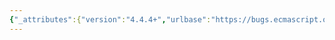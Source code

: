 ```yaml
---
{"_attributes":{"version":"4.4.4+","urlbase":"https://bugs.ecmascript.org/","maintainer":"dherman@mozilla.com"},"bug":{"bug_id":128,"creation_ts":"2011-07-14 07:16:00 -0700","short_desc":"S15.10.4.1_A5_T5 expects \"x\" flag for regexp to throw SyntaxError","delta_ts":"2011-09-25 10:52:08 -0700","product":"Test262","component":"ECMA-262 Tests","version":"unspecified","rep_platform":"All","op_sys":"All","bug_status":"RESOLVED","resolution":"FIXED","bug_file_loc":"http://hg.ecmascript.org/tests/test262/rev/e970d2ce6d77","priority":"Normal","bug_severity":"normal","everconfirmed":true,"reporter":{"uid":"gsneddon","name":"Geoffrey Sneddon"},"assigned_to":{"uid":"erights","name":"Mark S. Miller"},"cc":["dfugate","erights"],"long_desc":[{"commentid":295,"comment_count":0,"who":{"uid":"gsneddon","name":"Geoffrey Sneddon"},"bug_when":"2011-07-14 07:16:57 -0700","thetext":"This is a permissible extension, and hence should not be in a conformance testsuite."},{"commentid":317,"comment_count":1,"who":{"uid":"dfugate","name":"Dave Fugate"},"bug_when":"2011-07-18 08:15:36 -0700","thetext":"Thanks for reporting this Geoffrey.  'x' used as a flag should result in a SyntaxError => it is indeed a permissible extension via Chapter 16.  Just disabled the test in source control, and now re-assigning to Mark to address (e.g., move to a \"Sputnik\\Negative\\*\" directory?)."},{"commentid":474,"comment_count":2,"who":{"uid":"erights","name":"Mark S. Miller"},"bug_when":"2011-09-25 10:52:08 -0700","thetext":"Fixed at http://hg.ecmascript.org/tests/test262/rev/e970d2ce6d77"}]}}
---
```

